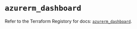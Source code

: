 # `azurerm_dashboard`

Refer to the Terraform Registory for docs: [`azurerm_dashboard`](https://registry.terraform.io/providers/hashicorp/azurerm/3.58.0/docs/resources/dashboard).
